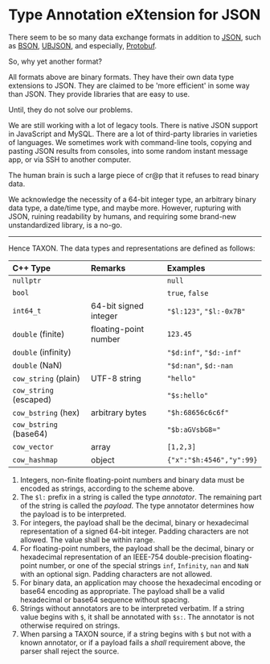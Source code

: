 # Type Annotation eXtension for JSON

There seem to be so many data exchange formats in addition to [JSON](https://www.json.org/),
such as [BSON](https://www.json.org/), [UBJSON](https://ubjson.org/), and especially,
[Protobuf](https://protobuf.dev/).

So, why yet another format?

All formats above are binary formats. They have their own data type extensions
to JSON. They are claimed to be 'more efficient' in some way than JSON. They
provide libraries that are easy to use.

Until, they do not solve our problems.

We are still working with a lot of legacy tools. There is native JSON support
in JavaScript and MySQL. There are a lot of third-party libraries in varieties
of languages. We sometimes work with command-line tools, copying and pasting
JSON results from consoles, into some random instant message app, or via SSH
to another computer.

The human brain is such a large piece of cr@p that it refuses to read binary
data.

We acknowledge the necessity of a 64-bit integer type, an arbitrary binary data
type, a date/time type, and maybe more. However, rupturing with JSON, ruining
readability by humans, and requiring some brand-new unstandardized library, is
a no-go.

---

Hence TAXON. The data types and representations are defined as follows:

|C++ Type                |Remarks                |Examples                  |
|:-----------------------|:----------------------|:-------------------------|
|`nullptr`               |                       |`null`                    |
|`bool`                  |                       |`true`, `false`           |
|`int64_t`               |64-bit signed integer  |`"$l:123"`, `"$l:-0x7B"`  |
|`double` (finite)       |floating-point number  |`123.45`                  |
|`double` (infinity)     |                       |`"$d:inf"`, `"$d:-inf"`   |
|`double` (NaN)          |                       |`"$d:nan"`, `$d:-nan`     |
|`cow_string` (plain)    |UTF-8 string           |`"hello"`                 |
|`cow_string` (escaped)  |                       |`"$s:hello"`              |
|`cow_bstring` (hex)     |arbitrary bytes        |`"$h:68656c6c6f"`         |
|`cow_bstring` (base64)  |                       |`"$b:aGVsbG8="`           |
|`cow_vector`            |array                  |`[1,2,3]`                 |
|`cow_hashmap`           |object                 |`{"x":"$h:4546","y":99}`  |

1. Integers, non-finite floating-point numbers and binary data must be encoded
   as strings, according to the scheme above.
2. The `$l:` prefix in a string is called the type _annotator_. The remaining
   part of the string is called the _payload_. The type annotator determines
   how the payload is to be interpreted.
3. For integers, the payload shall be the decimal, binary or hexadecimal
   representation of a signed 64-bit integer. Padding characters are not
   allowed. The value shall be within range.
4. For floating-point numbers, the payload shall be the decimal, binary or
   hexadecimal representation of an IEEE-754 double-precision floating-point
   number, or one of the special strings `inf`, `Infinity`, `nan` and `NaN`
   with an optional sign. Padding characters are not allowed.
5. For binary data, an application may choose the hexadecimal encoding or
   base64 encoding as appropriate. The payload shall be a valid hexadecimal or
   base64 sequence without spacing.
6. Strings without annotators are to be interpreted verbatim. If a string value
   begins with `$`, it shall be annotated with `$s:`. The annotator is not
   otherwise required on strings.
7. When parsing a TAXON source, if a string begins with `$` but not with a
   known annotator, or if a payload fails a _shall_ requirement above, the
   parser shall reject the source.
